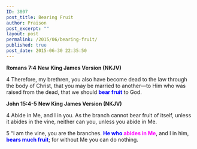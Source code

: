 ```yaml
---
ID: 3807
post_title: Bearing Fruit
author: Praison
post_excerpt: ""
layout: post
permalink: /2015/06/bearing-fruit/
published: true
post_date: 2015-06-30 22:35:50
---
```

<strong>Romans 7:4</strong>
<strong> New King James Version (NKJV)</strong>

4 Therefore, my brethren, you also have become dead to the law through the body of Christ, that you may be married to another—to Him who was raised from the dead, that we should <span style="color: #0000ff;"><strong>bear fruit</strong></span> to God.

<strong>John 15:4-5</strong>
<strong> New King James Version (NKJV)</strong>

4 Abide in Me, and I in you. As the branch cannot bear fruit of itself, unless it abides in the vine, neither can you, unless you abide in Me.

5 “I am the vine, you are the branches. <span style="color: #0000ff;"><strong>He who <span style="color: #ff00ff;">abides in Me</span></strong></span>, and I in him, <span style="color: #0000ff;"><strong>bears much fruit</strong></span>; for without Me you can do nothing.